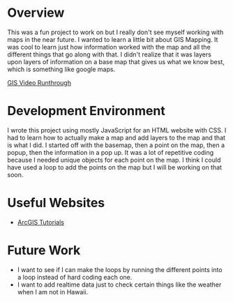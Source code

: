 # Overview

This was a fun project to work on but I really don't see myself working with maps in the near future. I wanted to learn a little bit about GIS Mapping. It was cool to learn just how information worked with the map and all the different things that go along with that. I didn't realize that it was layers upon layers of information on a base map that gives us what we know best, which is something like google maps.


[GIS Video Runthrough](https://youtu.be/u5zKp3txZE4)

# Development Environment

I wrote this project using mostly JavaScript for an HTML website with CSS.
I had to learn how to actually make a map and add layers to the map and that is what I did. I started off with the basemap, then a point on the map, then a popup, then the information in a pop up. It was a lot of repetitive coding because I needed unique objects for each point on the map. I think I could have used a loop to add the points on the map but I will be working on that soon.
# Useful Websites

* [ArcGIS Tutorials](https://developers.arcgis.com/documentation/mapping-apis-and-services/tutorials/)

# Future Work

* I want to see if I can make the loops by running the different points into a loop instead of hard coding each one.
* I want to add realtime data just to check certain things like the weather when I am not in Hawaii.